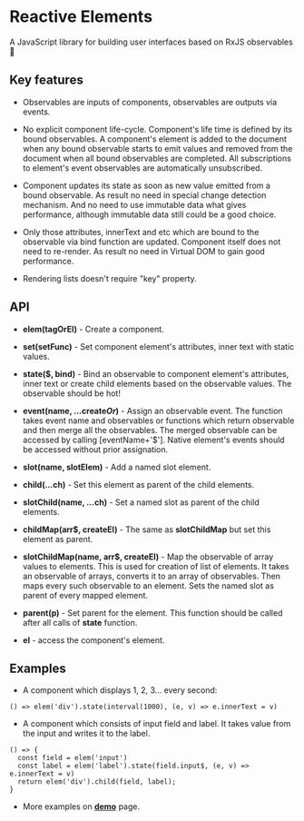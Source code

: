 # Reactive Elements

A JavaScript library for building user interfaces based on RxJS observables 🚀 

## Key features

- Observables are inputs of components, observables are outputs via events.

- No explicit component life-cycle. Component's life time is defined by its bound observables. A component's element is added to the document when any bound observable starts to emit values and removed from the document when all bound observables are completed. All subscriptions to element's event observables are automatically unsubscribed.

- Component updates its state as soon as new value emitted from a bound observable. As result no need in special change detection mechanism. And no need to use immutable data what gives performance, although immutable data still could be a good choice.

- Only those attributes, innerText and etc which are bound to the observable via bind function are updated. Component itself does not need to re-render. As result no need in Virtual DOM to gain good performance.

- Rendering lists doesn't require "key" property.


## API

- **elem(tagOrEl)** - Create a component.

- **set(setFunc)** - Set component element's attributes, inner text with static values.

- **state($, bind)** - Bind an observable to component element's attributes, inner text or create child elements based on the observable values. The observable should be hot!

- **event(name, ...create$Or$)** - Assign an observable event. The function takes event name and observables or functions which return observable and then merge all the observables. The merged observable can be accessed by calling [eventName+'$'].
Native element's events should be accessed without prior assignation. 

- **slot(name, slotElem)** - Add a named slot element.

- **child(...ch)** - Set this element as parent of the child elements.

- **slotChild(name, ...ch)** - Set a named slot as parent of the child elements.

- **childMap(arr$, createEl)** - The same as **slotChildMap** but set this element as parent. 

- **slotChildMap(name, arr$, createEl)** - Map the observable of array values to elements. This is used for creation of list of elements. It takes an observable of arrays, converts it to an array of observables. Then maps every such observable to an element. Sets the named slot as parent of every mapped element.

- **parent(p)** - Set parent for the element. This function should be called after all calls of **state** function.

- **el** - access the component's element.


## Examples

- A component which displays 1, 2, 3... every second:
```
() => elem('div').state(interval(1000), (e, v) => e.innerText = v)
```

- A component which consists of input field and label. It takes value from the input and writes it to the label.
```
() => { 
  const field = elem('input')
  const label = elem('label').state(field.input$, (e, v) => e.innerText = v)
  return elem('div').child(field, label);
}
```
- More examples on **[demo](https://es-repo.github.io/reactive-elements/demo/dist/)** page.
